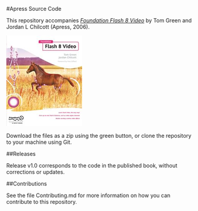 #Apress Source Code

This repository accompanies [*Foundation Flash 8 Video*](http://www.apress.com/9781590596517) by Tom Green and Jordan L Chilcott (Apress, 2006).

![Cover image](9781590596517.jpg)

Download the files as a zip using the green button, or clone the repository to your machine using Git.

##Releases

Release v1.0 corresponds to the code in the published book, without corrections or updates.

##Contributions

See the file Contributing.md for more information on how you can contribute to this repository.
